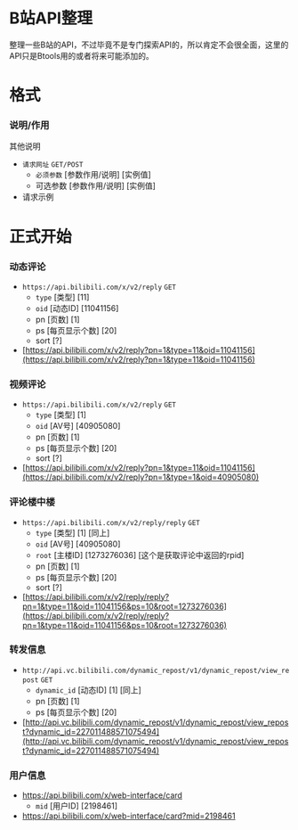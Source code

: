 # B站API整理

整理一些B站的API，不过毕竟不是专门探索API的，所以肯定不会很全面，这里的API只是Btools用的或者将来可能添加的。

# 格式

### 说明/作用
其他说明
* `请求网址` `GET/POST`
   * `必须参数` [参数作用/说明] [实例值]
   * 可选参数 [参数作用/说明] [实例值]
* 请求示例

# 正式开始

### 动态评论
* `https://api.bilibili.com/x/v2/reply` `GET`
   * `type` [类型] [11]
   * `oid` [动态ID] [11041156]
   * pn [页数] [1]
   * ps [每页显示个数] [20]
   * sort [?]
* [https://api.bilibili.com/x/v2/reply?pn=1&type=11&oid=11041156](https://api.bilibili.com/x/v2/reply?pn=1&type=11&oid=11041156)

### 视频评论
* `https://api.bilibili.com/x/v2/reply` `GET`
   * `type` [类型] [1]
   * `oid` [AV号] [40905080]
   * pn [页数] [1]
   * ps [每页显示个数] [20]
   * sort [?]
* [https://api.bilibili.com/x/v2/reply?pn=1&type=11&oid=11041156](https://api.bilibili.com/x/v2/reply?pn=1&type=1&oid=40905080)

### 评论楼中楼
* `https://api.bilibili.com/x/v2/reply/reply` `GET`
   * `type` [类型] [1] [同上]
   * `oid` [AV号] [40905080]
   * `root` [主楼ID] [1273276036] [这个是获取评论中返回的rpid]
   * pn [页数] [1]
   * ps [每页显示个数] [20]
   * sort [?]
* [https://api.bilibili.com/x/v2/reply/reply?pn=1&type=11&oid=11041156&ps=10&root=1273276036](https://api.bilibili.com/x/v2/reply/reply?pn=1&type=11&oid=11041156&ps=10&root=1273276036)

### 转发信息
* `http://api.vc.bilibili.com/dynamic_repost/v1/dynamic_repost/view_repost` `GET`
   * `dynamic_id` [动态ID] [1] [同上]
   * pn [页数] [1]
   * ps [每页显示个数] [20]
* [http://api.vc.bilibili.com/dynamic_repost/v1/dynamic_repost/view_repost?dynamic_id=227011488571075494](http://api.vc.bilibili.com/dynamic_repost/v1/dynamic_repost/view_repost?dynamic_id=227011488571075494)

### 用户信息
* https://api.bilibili.com/x/web-interface/card
   * `mid` [用户ID] [2198461]
* https://api.bilibili.com/x/web-interface/card?mid=2198461
